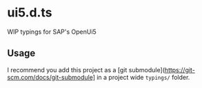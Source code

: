 # ui5.d.ts
WIP typings for SAP's OpenUi5

## Usage

I recommend you add this project as a [git submodule](https://git-scm.com/docs/git-submodule] in a project wide 
`typings/`  folder.